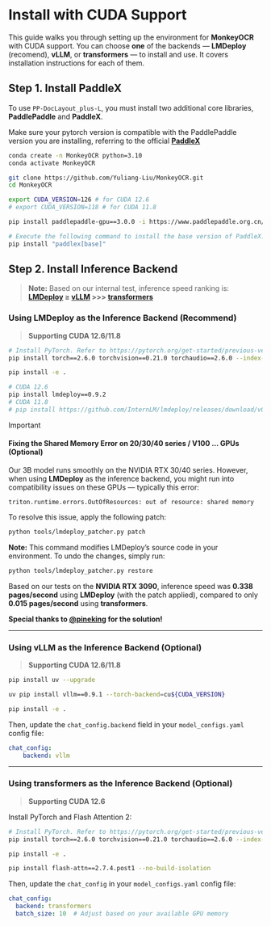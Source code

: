 # Install with CUDA Support

This guide walks you through setting up the environment for **MonkeyOCR** with CUDA support. You can choose **one** of the backends — **LMDeploy** (recomend), **vLLM**, or **transformers** — to install and use. It covers installation instructions for each of them.

## Step 1. Install PaddleX
To use `PP-DocLayout_plus-L`, you must install two additional core libraries, **PaddlePaddle** and **PaddleX**.

Make sure your pytorch version is compatible with the PaddlePaddle version you are installing, referring to the official **[PaddleX](https://github.com/PaddlePaddle/PaddleX)**

```bash
conda create -n MonkeyOCR python=3.10
conda activate MonkeyOCR

git clone https://github.com/Yuliang-Liu/MonkeyOCR.git
cd MonkeyOCR

export CUDA_VERSION=126 # for CUDA 12.6
# export CUDA_VERSION=118 # for CUDA 11.8

pip install paddlepaddle-gpu==3.0.0 -i https://www.paddlepaddle.org.cn/packages/stable/cu${CUDA_VERSION}/

# Execute the following command to install the base version of PaddleX.
pip install "paddlex[base]"
```

## Step 2. Install Inference Backend

> **Note:** Based on our internal test, inference speed ranking is: **[LMDeploy](https://github.com/Yuliang-Liu/MonkeyOCR/blob/main/docs/install_cuda.md#using-lmdeploy-as-the-inference-backend-optional) ≥ [vLLM](https://github.com/Yuliang-Liu/MonkeyOCR/blob/main/docs/install_cuda.md#using-vllm-as-the-inference-backend-optional) >>> [transformers](https://github.com/Yuliang-Liu/MonkeyOCR/blob/main/docs/install_cuda.md#using-transformers-as-the-inference-backend-optional)**

### Using **LMDeploy** as the Inference Backend (Recommend)
> **Supporting CUDA 12.6/11.8**

```bash
# Install PyTorch. Refer to https://pytorch.org/get-started/previous-versions/ for version compatibility
pip install torch==2.6.0 torchvision==0.21.0 torchaudio==2.6.0 --index-url https://download.pytorch.org/whl/cu${CUDA_VERSION}

pip install -e .

# CUDA 12.6
pip install lmdeploy==0.9.2
# CUDA 11.8
# pip install https://github.com/InternLM/lmdeploy/releases/download/v0.9.2/lmdeploy-0.9.2+cu118-cp310-cp310-manylinux2014_x86_64.whl --extra-index-url https://download.pytorch.org/whl/cu118
```

> [!IMPORTANT]
> #### Fixing the **Shared Memory Error** on **20/30/40 series / V100 ...** GPUs (Optional)
> 
> Our 3B model runs smoothly on the NVIDIA RTX 30/40 series. However, when using **LMDeploy** as the inference backend, you might run into compatibility issues on these GPUs — typically this error:
> 
> ```
> triton.runtime.errors.OutOfResources: out of resource: shared memory
> ```
> 
> To resolve this issue, apply the following patch:
> 
> ```bash
> python tools/lmdeploy_patcher.py patch
> ```
> **Note:** This command modifies LMDeploy’s source code in your environment.
> To undo the changes, simply run:
> 
> ```bash
> python tools/lmdeploy_patcher.py restore
> ```
> 
> Based on our tests on the **NVIDIA RTX 3090**, inference speed was **0.338 pages/second** using **LMDeploy** (with the patch applied), compared to only **0.015 pages/second** using **transformers**.
> 
> **Special thanks to [@pineking](https://github.com/pineking) for the solution!**

---

### Using **vLLM** as the Inference Backend (Optional)
> **Supporting CUDA 12.6/11.8**

```bash
pip install uv --upgrade

uv pip install vllm==0.9.1 --torch-backend=cu${CUDA_VERSION}

pip install -e .
```

Then, update the `chat_config.backend` field in your `model_configs.yaml` config file:

```yaml
chat_config:
    backend: vllm
```

---

### Using **transformers** as the Inference Backend (Optional)
> **Supporting CUDA 12.6**

Install PyTorch and Flash Attention 2:
```bash
# Install PyTorch. Refer to https://pytorch.org/get-started/previous-versions/ for version compatibility
pip install torch==2.6.0 torchvision==0.21.0 torchaudio==2.6.0 --index-url https://download.pytorch.org/whl/cu126

pip install -e .

pip install flash-attn==2.7.4.post1 --no-build-isolation
```
Then, update the `chat_config` in your `model_configs.yaml` config file:
```yaml
chat_config:
  backend: transformers
  batch_size: 10  # Adjust based on your available GPU memory
```


